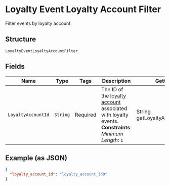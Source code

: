 
# Loyalty Event Loyalty Account Filter

Filter events by loyalty account.

## Structure

`LoyaltyEventLoyaltyAccountFilter`

## Fields

| Name | Type | Tags | Description | Getter |
|  --- | --- | --- | --- | --- |
| `LoyaltyAccountId` | `String` | Required | The ID of the [loyalty account](#type-LoyaltyAccount) associated with loyalty events.<br>**Constraints**: *Minimum Length*: `1` | String getLoyaltyAccountId() |

## Example (as JSON)

```json
{
  "loyalty_account_id": "loyalty_account_id0"
}
```


